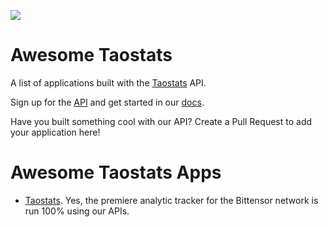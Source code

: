 ![](https://avatars.githubusercontent.com/u/158452277?s=200&v=4)

# Awesome Taostats

A list of applications built with the [Taostats](https://taostats.io) API.

Sign up for the [API](https://app.taostats.io) and get started in our [docs](http://docs.taostats.io).

Have you built something cool with our API? Create a Pull Request to add your application here!

# Awesome Taostats Apps

* [Taostats](https://taostats.io).  Yes, the premiere analytic tracker for the Bittensor network is run 100% using our APIs.


